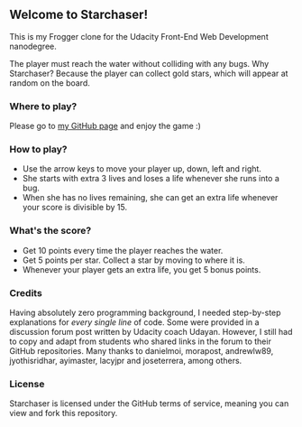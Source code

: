 ## Welcome to Starchaser!

This is my Frogger clone for the Udacity Front-End Web Development nanodegree.

The player must reach the water without colliding with any bugs. Why Starchaser? Because the player can collect gold stars, which will appear at random on the board.

### Where to play?

Please go to [my GitHub page](http://tiny.cc/starchaser/ "Starchaser arcade game clone") and enjoy the game :)

### How to play?

- Use the arrow keys to move your player up, down, left and right.
- She starts with extra 3 lives and loses a life whenever she runs into a bug.
- When she has no lives remaining, she can get an extra life whenever your score is divisible by 15.

### What's the score?

- Get 10 points every time the player reaches the water.
- Get 5 points per star. Collect a star by moving to where it is.
- Whenever your player gets an extra life, you get 5 bonus points.

### Credits

Having absolutely zero programming background, I needed step-by-step explanations for _every single line_ of code. Some were provided in a discussion forum post written by Udacity coach Udayan. However, I still had to copy and adapt from students who shared links in the forum to their GitHub repositories. Many thanks to danielmoi, morapost, andrewlw89, jyothisridhar, ayimaster, lacyjpr and joseterrera, among others.

### License

Starchaser is licensed under the GitHub terms of service, meaning you can view and fork this repository.

